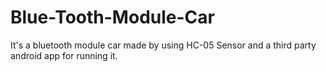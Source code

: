 # Blue-Tooth-Module-Car
It's a bluetooth module car made by using HC-05 Sensor and a third party android app for running it.

